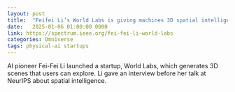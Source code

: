 ```yaml
---
layout: post
title:  "Feifei Li’s World Labs is giving machines 3D spatial intelligence"
date:   2025-01-06 01:00:00 0000
link: https://spectrum.ieee.org/fei-fei-li-world-labs
categories: Omniverse
tags: physical-ai startups
---
```


AI pioneer Fei-Fei Li launched a startup, World Labs, which generates 3D scenes that users can explore. Li gave an interview before her talk at NeurIPS about spatial intelligence.